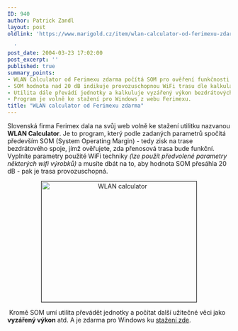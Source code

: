 ```yaml
---
ID: 940
author: Patrick Zandl
layout: post
oldlink: 'https://www.marigold.cz/item/wlan-calculator-od-ferimexu-zdarma

  '
post_date: 2004-03-23 17:02:00
post_excerpt: ''
published: true
summary_points:
- WLAN Calculator od Ferimexu zdarma počítá SOM pro ověření funkčnosti WiFi trasy.
- SOM hodnota nad 20 dB indikuje provozuschopnou WiFi trasu dle kalkulátoru.
- Utilita dále převádí jednotky a kalkuluje vyzářený výkon bezdrátových spojů.
- Program je volně ke stažení pro Windows z webu Ferimexu.
title: "WLAN calculator od Ferimexu zdarma"
---
```


<p>
Slovenská firma Ferimex dala na svůj web volně ke stažení utilitku nazvanou <STRONG>WLAN Calculator</STRONG>. Je to program, který podle zadaných parametrů spočítá především SOM (System Operating Margin) - tedy&#160;zisk na trase bezdrátového spoje, jímž ověřujete, zda přenosová trasa bude funkční. Vyplníte parametry použité WiFi techniky <EM>(lze použít předvolené parametry některých wifi výrobků)</EM> a musíte dbát na to, aby hodnota SOM přesáhla 20 dB - pak je trasa provozuschopná. </p>

<P align=center><IMG height=272 alt="WLAN calculator" src="/wp-content/uploads/wlankalkulator.jpg" width=350 border=1></p>

<p>
&#160;Kromě SOM umí utilita převádět jednotky a počítat další užitečné věci jako <STRONG>vyzářený výkon</STRONG> atd. A je zdarma pro Windows ku <A href="http://www.ferimex.com/en/calculator.php" target=_blank>stažení zde</A>. </p>